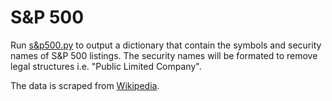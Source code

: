 # S&P 500

Run [s&p500.py](s&p500.py) to output a dictionary that contain the symbols and security names of S&P 500 listings. The security names will be formated to remove legal structures i.e. "Public Limited Company".

The data is scraped from [Wikipedia](https://en.wikipedia.org/wiki/List_of_S%26P_500_companies).
